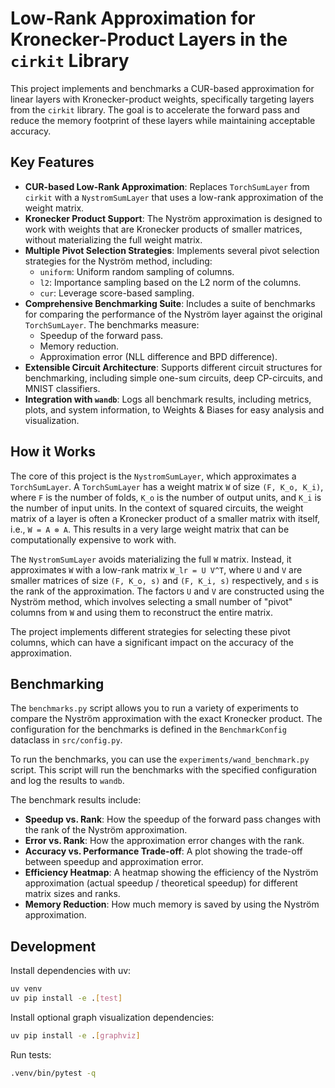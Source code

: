 # Low-Rank Approximation for Kronecker-Product Layers in the `cirkit` Library

This project implements and benchmarks a CUR-based approximation for linear layers with Kronecker-product weights, specifically targeting layers from the `cirkit` library. The goal is to accelerate the forward pass and reduce the memory footprint of these layers while maintaining acceptable accuracy.

## Key Features

*   **CUR-based Low-Rank Approximation**: Replaces `TorchSumLayer` from `cirkit` with a `NystromSumLayer` that uses a low-rank approximation of the weight matrix.
*   **Kronecker Product Support**: The Nyström approximation is designed to work with weights that are Kronecker products of smaller matrices, without materializing the full weight matrix.
*   **Multiple Pivot Selection Strategies**: Implements several pivot selection strategies for the Nyström method, including:
    *   `uniform`: Uniform random sampling of columns.
    *   `l2`: Importance sampling based on the L2 norm of the columns.
    *   `cur`: Leverage score-based sampling.
*   **Comprehensive Benchmarking Suite**: Includes a suite of benchmarks for comparing the performance of the Nyström layer against the original `TorchSumLayer`. The benchmarks measure:
    *   Speedup of the forward pass.
    *   Memory reduction.
    *   Approximation error (NLL difference and BPD difference).
*   **Extensible Circuit Architecture**: Supports different circuit structures for benchmarking, including simple one-sum circuits, deep CP-circuits, and MNIST classifiers.
*   **Integration with `wandb`**: Logs all benchmark results, including metrics, plots, and system information, to Weights & Biases for easy analysis and visualization.

## How it Works

The core of this project is the `NystromSumLayer`, which approximates a `TorchSumLayer`. A `TorchSumLayer` has a weight matrix `W` of size `(F, K_o, K_i)`, where `F` is the number of folds, `K_o` is the number of output units, and `K_i` is the number of input units. In the context of squared circuits, the weight matrix of a layer is often a Kronecker product of a smaller matrix with itself, i.e., `W = A ⊗ A`. This results in a very large weight matrix that can be computationally expensive to work with.

The `NystromSumLayer` avoids materializing the full `W` matrix. Instead, it approximates `W` with a low-rank matrix `W_lr = U V^T`, where `U` and `V` are smaller matrices of size `(F, K_o, s)` and `(F, K_i, s)` respectively, and `s` is the rank of the approximation. The factors `U` and `V` are constructed using the Nyström method, which involves selecting a small number of "pivot" columns from `W` and using them to reconstruct the entire matrix.

The project implements different strategies for selecting these pivot columns, which can have a significant impact on the accuracy of the approximation.

## Benchmarking

The `benchmarks.py` script allows you to run a variety of experiments to compare the Nyström approximation with the exact Kronecker product. The configuration for the benchmarks is defined in the `BenchmarkConfig` dataclass in `src/config.py`.

To run the benchmarks, you can use the `experiments/wand_benchmark.py` script. This script will run the benchmarks with the specified configuration and log the results to `wandb`.

The benchmark results include:

*   **Speedup vs. Rank**: How the speedup of the forward pass changes with the rank of the Nyström approximation.
*   **Error vs. Rank**: How the approximation error changes with the rank.
*   **Accuracy vs. Performance Trade-off**: A plot showing the trade-off between speedup and approximation error.
*   **Efficiency Heatmap**: A heatmap showing the efficiency of the Nyström approximation (actual speedup / theoretical speedup) for different matrix sizes and ranks.
*   **Memory Reduction**: How much memory is saved by using the Nyström approximation.

## Development

Install dependencies with uv:

```bash
uv venv
uv pip install -e .[test]
```

Install optional graph visualization dependencies:

```bash
uv pip install -e .[graphviz]
```

Run tests:

```bash
.venv/bin/pytest -q
```
